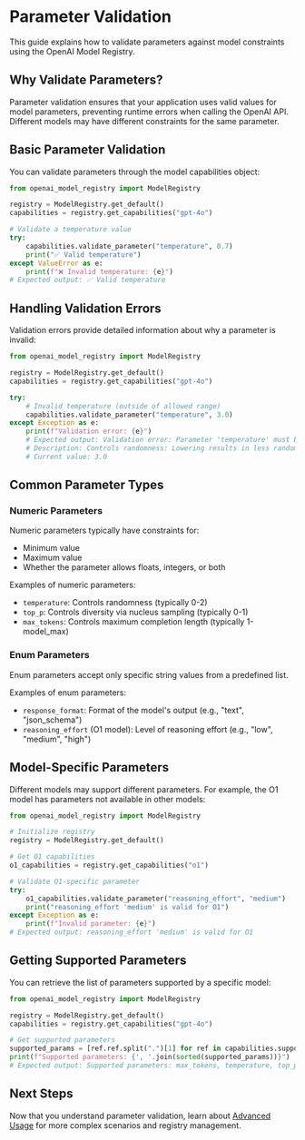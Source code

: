 # Parameter Validation

This guide explains how to validate parameters against model constraints using the OpenAI Model Registry.

## Why Validate Parameters?

Parameter validation ensures that your application uses valid values for model parameters, preventing runtime errors when calling the OpenAI API. Different models may have different constraints for the same parameter.

## Basic Parameter Validation

You can validate parameters through the model capabilities object:

```python
from openai_model_registry import ModelRegistry

registry = ModelRegistry.get_default()
capabilities = registry.get_capabilities("gpt-4o")

# Validate a temperature value
try:
    capabilities.validate_parameter("temperature", 0.7)
    print("✅ Valid temperature")
except ValueError as e:
    print(f"❌ Invalid temperature: {e}")
# Expected output: ✅ Valid temperature
```

## Handling Validation Errors

Validation errors provide detailed information about why a parameter is invalid:

```python
from openai_model_registry import ModelRegistry

registry = ModelRegistry.get_default()
capabilities = registry.get_capabilities("gpt-4o")

try:
    # Invalid temperature (outside of allowed range)
    capabilities.validate_parameter("temperature", 3.0)
except Exception as e:
    print(f"Validation error: {e}")
    # Expected output: Validation error: Parameter 'temperature' must be between 0 and 2.
    # Description: Controls randomness: Lowering results in less random completions.
    # Current value: 3.0
```

## Common Parameter Types

### Numeric Parameters

Numeric parameters typically have constraints for:

- Minimum value
- Maximum value
- Whether the parameter allows floats, integers, or both

Examples of numeric parameters:

- `temperature`: Controls randomness (typically 0-2)
- `top_p`: Controls diversity via nucleus sampling (typically 0-1)
- `max_tokens`: Controls maximum completion length (typically 1-model_max)

### Enum Parameters

Enum parameters accept only specific string values from a predefined list.

Examples of enum parameters:

- `response_format`: Format of the model's output (e.g., "text", "json_schema")
- `reasoning_effort` (O1 model): Level of reasoning effort (e.g., "low", "medium", "high")

## Model-Specific Parameters

Different models may support different parameters. For example, the O1 model has parameters not available in other models:

```python
from openai_model_registry import ModelRegistry

# Initialize registry
registry = ModelRegistry.get_default()

# Get O1 capabilities
o1_capabilities = registry.get_capabilities("o1")

# Validate O1-specific parameter
try:
    o1_capabilities.validate_parameter("reasoning_effort", "medium")
    print("reasoning_effort 'medium' is valid for O1")
except Exception as e:
    print(f"Invalid parameter: {e}")
# Expected output: reasoning_effort 'medium' is valid for O1
```

## Getting Supported Parameters

You can retrieve the list of parameters supported by a specific model:

```python
from openai_model_registry import ModelRegistry

registry = ModelRegistry.get_default()
capabilities = registry.get_capabilities("gpt-4o")

# Get supported parameters
supported_params = [ref.ref.split(".")[1] for ref in capabilities.supported_parameters]
print(f"Supported parameters: {', '.join(sorted(supported_params))}")
# Expected output: Supported parameters: max_tokens, temperature, top_p, ...
```

## Next Steps

Now that you understand parameter validation, learn about [Advanced Usage](advanced-usage.md) for more complex scenarios and registry management.
